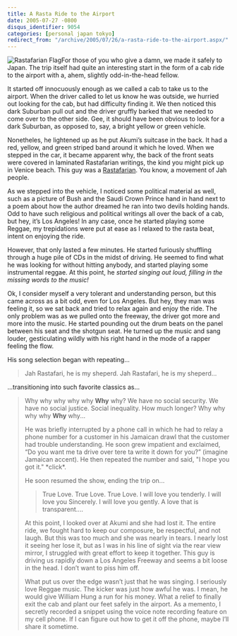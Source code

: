 ```yaml
---
title: A Rasta Ride to the Airport
date: 2005-07-27 -0800
disqus_identifier: 9054
categories: [personal japan tokyo]
redirect_from: "/archive/2005/07/26/a-rasta-ride-to-the-airport.aspx/"
---
```


![Rastafarian Flag](https://haacked.com/images/RastafariFlag.jpg)For
those of you who give a damn, we made it safely to Japan. The trip
itself had quite an interesting start in the form of a cab ride to the
airport with a, ahem, slightly odd-in-the-head fellow.

It started off innocuously enough as we called a cab to take us to the
airport. When the driver called to let us know he was outside, we
hurried out looking for the cab, but had difficulty finding it. We then
noticed this dark Suburban pull out and the driver gruffly barked that
we needed to come over to the other side. Gee, it should have been
obvious to look for a dark Suburban, as opposed to, say, a bright yellow
or green vehicle.

Nonetheles, he lightened up as he put Akumi’s suitcase in the back. It
had a red, yellow, and green striped band around it which he loved. When
we stepped in the car, it became apparent why, the back of the front
seats were covered in laminated Rastafarian writings, the kind you might
pick up in Venice beach. This guy was a
[Rastafarian](http://en.wikipedia.org/wiki/Rastafari). You know, a
movement of Jah people.

As we stepped into the vehicle, I noticed some political material as
well, such as a picture of Bush and the Saudi Crown Prince hand in hand
next to a poem about how the author dreamed he ran into two devils
holding hands. Odd to have such religious and political writings all
over the back of a cab, but hey, it’s Los Angeles! In any case, once he
started playing some Reggae, my trepidations were put at ease as I
relaxed to the rasta beat, intent on enjoying the ride.

However, that only lasted a few minutes. He started furiously shuffling
through a huge pile of CDs in the midst of driving. He seemed to find
what he was looking for without hitting anybody, and started playing
some instrumental reggae. At this point, he *started singing out loud,
filling in the missing words to the music!*

Ok, I consider myself a very tolerant and understanding person, but this
came across as a bit odd, even for Los Angeles. But hey, they man was
feeling it, so we sat back and tried to relax again and enjoy the ride.
The only problem was as we pulled onto the freeway, the driver got more
and more into the music. He started pounding out the drum beats on the
panel between his seat and the shotgun seat. He turned up the music and
sang louder, gesticulating wildly with his right hand in the mode of a
rapper feeling the flow.

His song selection began with repeating...

> Jah Rastafari, he is my sheperd. Jah Rastafari, he is my sheperd...

...transitioning into such favorite classics as...

> Why why why why why **Why** why? We have no social security. We have
> no social justice. Social inequality. How much longer? Why why why why
> **Why** why...
>
> He was briefly interrupted by a phone call in which he had to relay a
> phone number for a customer in his Jamaican drawl that the customer
> had trouble understanding. He soon grew impatient and exclaimed, “Do
> you want me ta drive over tere ta write it down for you?” (imagine
> Jamaican accent). He then repeated the number and said, "I hope you
> got it." \*click\*.
>
> He soon resumed the show, ending the trip on...
>
> > True Love. True Love. True Love. I will love you tenderly. I will
> > love you Sincerely. I will love you gently. A love that is
> > transparent....
>
> At this point, I looked over at Akumi and she had lost it. The entire
> ride, we fought hard to keep our composure, be respectful, and not
> laugh. But this was too much and she was nearly in tears. I nearly
> lost it seeing her lose it, but as I was in his line of sight via the
> rear view mirror, I struggled with great effort to keep it together.
> This guy is driving us rapidly down a Los Angeles Freeway and seems a
> bit loose in the head. I don’t want to piss him off.
>
> What put us over the edge wasn’t just that he was singing. I seriously
> love Reggae music. The kicker was just how awful he was. I mean, he
> would give William Hung a run for his money. What a relief to finally
> exit the cab and plant our feet safely in the airport. As a memento, I
> secretly recorded a snippet using the voice note recording feature on
> my cell phone. If I can figure out how to get it off the phone, maybe
> I’ll share it sometime.

